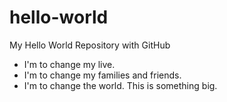 # hello-world
My Hello World Repository with GitHub
* I'm to change my live.
* I'm to change my families and friends.
* I'm to change the world.
This is something big.

